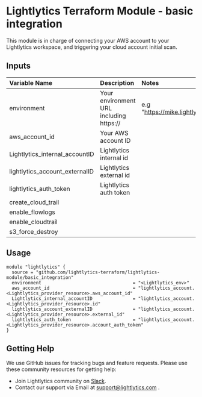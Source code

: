 Lightlytics Terraform Module - basic integration
===========
This module is in charge of connecting your AWS account to your Lightlytics workspace, and triggering your cloud account initial scan.



Inputs
------
| Variable Name                     | Description                             | Notes                                                                        | Type     | Required? | Default |
| :-------------------------------- | :-------------------------------------  | :----------------------------------------------------------------------------|:---------|:--------- |:--------|
| environment                       | Your environment URL including https:// | e.g "https://mike.lightlytics.com"                                           | `string` | Yes       | `null`  |
| aws_account_id                    | Your AWS account ID                     |                                                                              | `string` | Yes       | `null`  |
| Lightlytics_internal_accountID    | Lightlytics internal id                 |                                                                              | `string` | Yes       | `null`  |
| lightlytics_account_externalID    | Lightlytics external id                 |                                                                              | `string` | Yes       | `null`  |
| lightlytics_auth_token            | Lightlytics auth token                  |                                                                              | `string` | Yes       | `null`  | 
| create_cloud_trail                |                                         |                                                                              | 'bool'   | No        | `false` |
| enable_flowlogs                   |                                         |                                                                              | 'bool'   | No        | `true`  |
| enable_cloudtrail                 |                                         |                                                                              | 'bool'   | No        | `true`  |
| s3_force_destroy                  |                                         |                                                                              | 'bool'   | No        | `true`  |


Usage
-----

```hcl
module "lightlytics" {
  source = "github.com/lightlytics-terraform/lightlytics-module/basic_integration"
  environment                                  = "<Lightlytics_env>"
  aws_account_id                               = "lightlytics_account.<Lightlytics_provider_resource>.aws_account_id"
  Lightlytics_internal_accountID               = "lightlytics_account.<Lightlytics_provider_resource>.id"
  lightlytics_account_externalID               = "lightlytics_account.<Lightlytics_provider_resource>.external_id"
  lightlytics_auth_token                       = "lightlytics_account.<Lightlytics_provider_resource>.account_auth_token"
}
```

Getting Help
-------
We use GitHub issues for tracking bugs and feature requests. Please use these community resources for getting help:
* Join Lightlytics community on [Slack](https://join.slack.com/t/lightlyticscommunity/shared_invite/zt-1f7dk2yo7-xBTOU_o4tOnAjoFxfHVF8Q).
* Contact our support via Email at support@lightlytics.com .
